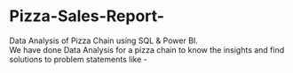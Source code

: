 # Pizza-Sales-Report-
Data Analysis of Pizza Chain using SQL &amp; Power BI. <br>
We have done Data Analysis for a pizza chain to know the insights and find solutions to problem statements like - <br>

